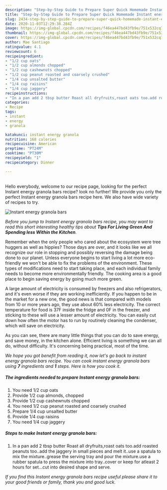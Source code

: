 ```yaml
---
description: "Step-by-Step Guide to Prepare Super Quick Homemade Instant energy granola bars"
title: "Step-by-Step Guide to Prepare Super Quick Homemade Instant energy granola bars"
slug: 2434-step-by-step-guide-to-prepare-super-quick-homemade-instant-energy-granola-bars
date: 2020-11-03T12:29:38.284Z
image: https://img-global.cpcdn.com/recipes/f46ea447bd43fb9e/751x532cq70/instant-energy-granola-bars-recipe-main-photo.jpg
thumbnail: https://img-global.cpcdn.com/recipes/f46ea447bd43fb9e/751x532cq70/instant-energy-granola-bars-recipe-main-photo.jpg
cover: https://img-global.cpcdn.com/recipes/f46ea447bd43fb9e/751x532cq70/instant-energy-granola-bars-recipe-main-photo.jpg
author: Mae Santiago
ratingvalue: 4.1
reviewcount: 6
recipeingredient:
- "1/2 cup oats"
- "1/2 cup almonds chopped"
- "1/2 cup cashewnuts chopped"
- "1/2 cup peanut roasted and coarsely crushed"
- "1/4 cup unsalted butter"
- "1/4 cup raisins"
- "1/4 cup jaggery"
recipeinstructions:
- "In a pan add 2 tbsp butter Roast all dryfruits,roast oats too.add roasted peanuts too..add the jaggery in small pieces and melt it..use a spatula to mix the mixture..grease the serving tray and pour the mixture.use a rubber spatula to press the mixture into tray..cover or keep for atleast 2 hours for set...cut into desired shape and serve."
categories:
- Recipe
tags:
- instant
- energy
- granola

katakunci: instant energy granola 
nutrition: 168 calories
recipecuisine: American
preptime: "PT24M"
cooktime: "PT30M"
recipeyield: "1"
recipecategory: Dinner

---
```

<br>
Hello everybody, welcome to our recipe page, looking for the perfect Instant energy granola bars recipe? look no further! We provide you only the perfect Instant energy granola bars recipe here. We also have wide variety of recipes to try.
<br>


![Instant energy granola bars](https://img-global.cpcdn.com/recipes/f46ea447bd43fb9e/751x532cq70/instant-energy-granola-bars-recipe-main-photo.jpg)

<i>Before you jump to Instant energy granola bars recipe, you may want to read this short interesting healthy tips about 
<strong>Tips For Living Green And Spending less Within the Kitchen</strong>.</i>
</br>

Remember when the only people who cared about the ecosystem were tree huggers as well as hippies? Those days are over, and it looks like we all recognize our role in stopping and possibly reversing the damage being done to our planet. Unless everyone begins to start living a lot more eco-friendly we won't be able to fix the problems of the environment. These types of modifications need to start taking place, and each individual family needs to become more environmentally friendly. The cooking area is a good place to begin saving energy by going much more green.

A large amount of electricity is consumed by freezers and also refrigerators, and it's even worse if they are working inefficiently. If you happen to be in the market for a new one, the good news is that compared with models from 10 or more years ago, they use about 60% less electricity. The correct temperature for food is 37F inside the fridge and 0F in the freezer, and sticking to these will use a lesser amount of electricity. You can easily cut down how often the motor has to run by routinely cleaning the condenser, which will save on electricity.

As you can see, there are many little things that you can do to save energy, and save money, in the kitchen alone. Efficient living is something we can all do, without difficulty. It's concerning being practical, most of the time.


<i>We hope you got benefit from reading it, now let's go back to instant energy granola bars recipe. You can cook instant energy granola bars using <strong>7</strong> ingredients and <strong>1</strong> steps. Here is how you cook it.
</i>

##### The ingredients needed to prepare Instant energy granola bars:

1. You need 1/2 cup oats
1. Provide 1/2 cup almonds, chopped
1. Provide 1/2 cup cashewnuts chopped
1. You need 1/2 cup peanut roasted and coarsely crushed
1. Prepare 1/4 cup unsalted butter
1. Provide 1/4 cup raisins
1. You need 1/4 cup jaggery


##### Steps to make Instant energy granola bars:

1. In a pan add 2 tbsp butter Roast all dryfruits,roast oats too.add roasted peanuts too..add the jaggery in small pieces and melt it..use a spatula to mix the mixture..grease the serving tray and pour the mixture.use a rubber spatula to press the mixture into tray..cover or keep for atleast 2 hours for set...cut into desired shape and serve.


<i>If you find this Instant energy granola bars recipe useful please share it to your good friends or family, thank you and good luck.</i>
